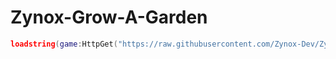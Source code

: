 # Zynox-Grow-A-Garden

```lua
loadstring(game:HttpGet("https://raw.githubusercontent.com/Zynox-Dev/Zynox-Grow-A-Garden/refs/heads/main/Script.lua"))()

